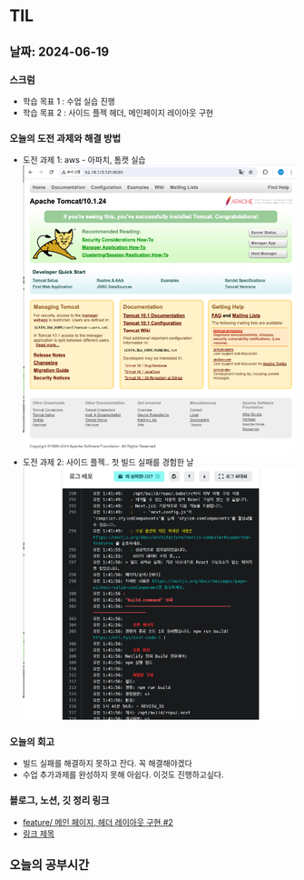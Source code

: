 # TIL

## 날짜: 2024-06-19

### 스크럼

- 학습 목표 1 : 수업 실습 진행
- 학습 목표 2 : 사이드 플젝 헤더, 메인페이지 레이아웃 구현

### 오늘의 도전 과제와 해결 방법

- 도전 과제 1: aws - 아파치, 톰캣 실습
  ![alt text](image-14.png)
- 도전 과제 2: 사이드 플젝.. 첫 빌드 실패를 경험한 날
  ![alt text](image-15.png)

### 오늘의 회고

- 빌드 실패를 해결하지 못하고 잔다. 꼭 해결해야겠다
- 수업 추가과제를 완성하지 못해 아쉽다. 이것도 진행하고싶다.

### 블로그, 노션, 깃 정리 링크

- [feature/ 메인 페이지, 헤더 레이아웃 구현 #2](https://github.com/Murakano/murakano-fe/pull/2)
- [링크 제목](URL)

## 오늘의 공부시간
